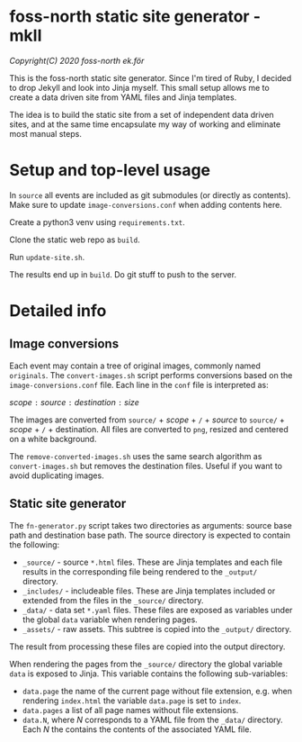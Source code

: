 # foss-north static site generator - mkII

_Copyright(C) 2020 foss-north ek.för_

This is the foss-north static site generator. Since I'm tired of Ruby, I decided to drop Jekyll and look into Jinja myself. This small setup allows me to create a data driven site from YAML files and Jinja templates.

The idea is to build the static site from a set of independent data driven sites, and at the same time encapsulate my way of working and eliminate most manual steps.

# Setup and top-level usage

In `source` all events are included as git submodules (or directly as contents). Make sure to update `image-conversions.conf` when adding contents here.

Create a python3 venv using `requirements.txt`.

Clone the static web repo as `build`.

Run `update-site.sh`.

The results end up in `build`. Do git stuff to push to the server.

# Detailed info

## Image conversions

Each event may contain a tree of original images, commonly named `originals`. The `convert-images.sh` script performs conversions based on the `image-conversions.conf` file. Each line in the `conf` file is interpreted as:

_scope_ `:` _source_ `:` _destination_ `:` _size_

The images are converted from `source/` + _scope_ + `/` + _source_ to `source/` + _scope_ + `/` + destination. All files are converted to `png`, resized and centered on a white background.

The `remove-converted-images.sh` uses the same search algorithm as `convert-images.sh` but removes the destination files. Useful if you want to avoid duplicating images.

## Static site generator

The `fn-generator.py` script takes two directories as arguments: source base path and destination base path. The source directory is expected to contain the following:

* `_source/` - source `*.html` files. These are Jinja templates and each file results in the corresponding file being rendered to the `_output/` directory.
* `_includes/` - includeable files. These are Jinja templates included or extended from the files in the `_source/` directory.
* `_data/` - data set `*.yaml` files. These files are exposed as variables under the global `data` variable when rendering pages.
* `_assets/` - raw assets. This subtree is copied into the `_output/` directory.

The result from processing these files are copied into the output directory.

When rendering the pages from the `_source/` directory the global variable `data` is exposed to Jinja. This variable contains the following sub-variables:

* `data.page` the name of the current page without file extension, e.g. when rendering `index.html` the variable `data.page` is set to `index`.
* `data.pages` a list of all page names without file extensions.
* `data.N`, where _N_ corresponds to a YAML file from the `_data/` directory. Each _N_ the contains the contents of the associated YAML file.
